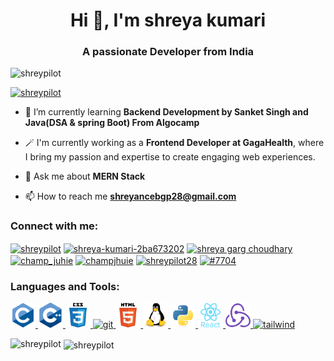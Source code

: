 
<h1 align="center">Hi 👋, I'm shreya kumari</h1>
<h3 align="center">A passionate Developer from India</h3>

<p align="left"> <img src="https://komarev.com/ghpvc/?username=shreypilot&label=Profile%20views&color=0e75b6&style=flat" alt="shreypilot" /> </p>

<p align="left"> <a href="https://twitter.com/shreypilot" target="blank"><img src="https://img.shields.io/twitter/follow/shreypilot?logo=twitter&style=for-the-badge" alt="shreypilot" /></a> </p>

- 🌱 I’m currently learning **Backend Development by Sanket Singh and Java(DSA & spring Boot) From Algocamp**
- 🪄 I'm currently working as a  **Frontend Developer at GagaHealth**, where I bring my passion and expertise to create engaging web experiences.

- 💬 Ask me about **MERN Stack**

- 📫 How to reach me **shreyancebgp28@gmail.com**



<h3 align="left">Connect with me:</h3>
<p align="left">
<a href="https://twitter.com/shreypilot" target="blank"><img align="center" src="https://raw.githubusercontent.com/rahuldkjain/github-profile-readme-generator/master/src/images/icons/Social/twitter.svg" alt="shreypilot" height="30" width="40" /></a>
<a href="https://linkedin.com/in/shreya-kumari-2ba673202" target="blank"><img align="center" src="https://raw.githubusercontent.com/rahuldkjain/github-profile-readme-generator/master/src/images/icons/Social/linked-in-alt.svg" alt="shreya-kumari-2ba673202" height="30" width="40" /></a>
<a href="https://fb.com/shreya garg choudhary" target="blank"><img align="center" src="https://raw.githubusercontent.com/rahuldkjain/github-profile-readme-generator/master/src/images/icons/Social/facebook.svg" alt="shreya garg choudhary" height="30" width="40" /></a>
<a href="https://instagram.com/champ_juhie" target="blank"><img align="center" src="https://raw.githubusercontent.com/rahuldkjain/github-profile-readme-generator/master/src/images/icons/Social/instagram.svg" alt="champ_juhie" height="30" width="40" /></a>
<a href="https://www.leetcode.com/champjhuie" target="blank"><img align="center" src="https://raw.githubusercontent.com/rahuldkjain/github-profile-readme-generator/master/src/images/icons/Social/leet-code.svg" alt="champjhuie" height="30" width="40" /></a>
<a href="https://auth.geeksforgeeks.org/user/shreypilot28" target="blank"><img align="center" src="https://raw.githubusercontent.com/rahuldkjain/github-profile-readme-generator/master/src/images/icons/Social/geeks-for-geeks.svg" alt="shreypilot28" height="30" width="40" /></a>
<a href="https://discord.gg/#7704" target="blank"><img align="center" src="https://raw.githubusercontent.com/rahuldkjain/github-profile-readme-generator/master/src/images/icons/Social/discord.svg" alt="#7704" height="30" width="40" /></a>
</p>

<h3 align="left">Languages and Tools:</h3>
 <a href="https://www.cprogramming.com/" target="_blank" rel="noreferrer"> <img src="https://raw.githubusercontent.com/devicons/devicon/master/icons/c/c-original.svg" alt="c" width="40" height="40"/> </a> <a href="https://www.w3schools.com/cpp/" target="_blank" rel="noreferrer"> <img src="https://raw.githubusercontent.com/devicons/devicon/master/icons/cplusplus/cplusplus-original.svg" alt="cplusplus" width="40" height="40"/> </a> <a href="https://www.w3schools.com/css/" target="_blank" rel="noreferrer"> <img src="https://raw.githubusercontent.com/devicons/devicon/master/icons/css3/css3-original-wordmark.svg" alt="css3" width="40" height="40"/> </a> <a href="https://git-scm.com/" target="_blank" rel="noreferrer"> <img src="https://www.vectorlogo.zone/logos/git-scm/git-scm-icon.svg" alt="git" width="40" height="40"/> </a> <a href="https://www.w3.org/html/" target="_blank" rel="noreferrer"> <img src="https://raw.githubusercontent.com/devicons/devicon/master/icons/html5/html5-original-wordmark.svg" alt="html5" width="40" height="40"/> </a>  <a href="https://www.linux.org/" target="_blank" rel="noreferrer"> <img src="https://raw.githubusercontent.com/devicons/devicon/master/icons/linux/linux-original.svg" alt="linux" width="40" height="40"/> </a>  <a href="https://www.python.org" target="_blank" rel="noreferrer"> <img src="https://raw.githubusercontent.com/devicons/devicon/master/icons/python/python-original.svg" alt="python" width="40" height="40"/> </a> <a href="https://reactjs.org/" target="_blank" rel="noreferrer"> <img src="https://raw.githubusercontent.com/devicons/devicon/master/icons/react/react-original-wordmark.svg" alt="react" width="40" height="40"/> </a> <a href="https://redux.js.org" target="_blank" rel="noreferrer"> <img src="https://raw.githubusercontent.com/devicons/devicon/master/icons/redux/redux-original.svg" alt="redux" width="40" height="40"/> </a> <a href="https://tailwindcss.com/" target="_blank" rel="noreferrer"> <img src="https://www.vectorlogo.zone/logos/tailwindcss/tailwindcss-icon.svg" alt="tailwind" width="40" height="40"/> </a>
<p><img align="left" src="https://github-readme-stats.vercel.app/api/top-langs?username=shreypilot&show_icons=true&locale=en&layout=compact" alt="shreypilot" /></p>

<p>&nbsp;<img align="center" src="https://github-readme-stats.vercel.app/api?username=shreypilot&show_icons=true&locale=en" alt="shreypilot" /></p>
